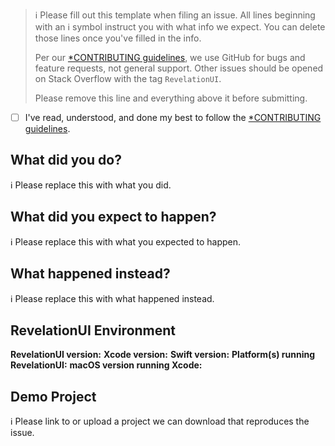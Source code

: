 > ℹ Please fill out this template when filing an issue.
> All lines beginning with an ℹ symbol instruct you with what info we expect. You can delete those lines once you've filled in the info.
>
> Per our [*CONTRIBUTING guidelines](https://github.com/RahulKatariya/RevelationUI/blob/master/CONTRIBUTING.md), we use GitHub for
> bugs and feature requests, not general support. Other issues should be opened on Stack Overflow with the tag `RevelationUI`.
>
> Please remove this line and everything above it before submitting.

* [ ] I've read, understood, and done my best to follow the [*CONTRIBUTING guidelines](https://github.com/RahulKatariya/RevelationUI/blob/master/CONTRIBUTING.md).

## What did you do?

ℹ Please replace this with what you did.

## What did you expect to happen?

ℹ Please replace this with what you expected to happen.

## What happened instead?

ℹ Please replace this with what happened instead.

## RevelationUI Environment

**RevelationUI version:**
**Xcode version:**
**Swift version:**
**Platform(s) running RevelationUI:**
**macOS version running Xcode:**

## Demo Project

ℹ Please link to or upload a project we can download that reproduces the issue.
